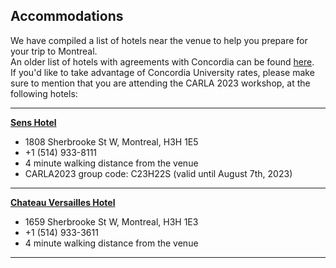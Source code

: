 ## Accommodations

We have compiled a list of hotels near the venue to help you prepare for your trip to Montreal.\
An older list of hotels with agreements with Concordia can be found [here](https://www.concordia.ca/events/conferences/transfiction/about/accommodations.html).\
If you'd like to take advantage of Concordia University rates, please make sure to mention that you are attending the CARLA 2023 workshop, at the following hotels:

***

**[Sens Hotel](https://www.senshotel.com/?gad=1&gclid=Cj0KCQjw5f2lBhCkARIsAHeTvlg1_E7ks4Iv364fDQ2lPOMvnbnmpjNyraj6JKo55I8BwBsL8W40pp4aAqOYEALw_wcB&gclsrc=aw.ds)**

*   1808 Sherbrooke St W, Montreal, H3H 1E5
*   +1 (514) 933-8111
*   4 minute walking distance from the venue
*   CARLA2023 group code: C23H22S (valid until August 7th, 2023)

***

**[Chateau Versailles Hotel](https://www.chateauversaillesmontreal.com/)**

*   1659 Sherbrooke St W, Montreal, H3H 1E3
*   +1 (514) 933-3611
*   4 minute walking distance from the venue

***
